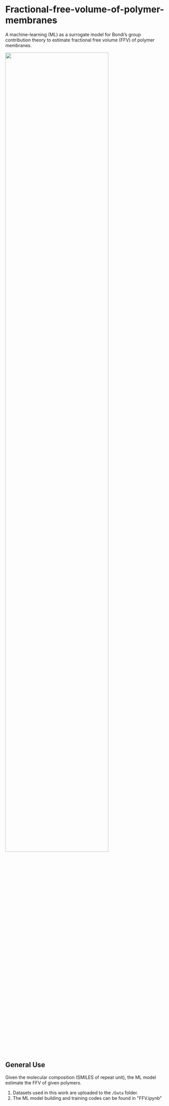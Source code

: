 # Fractional-free-volume-of-polymer-membranes

A machine-learning (ML) as a surrogate model for Bondi’s group contribution theory to estimate fractional free volume (FFV) of polymer membranes.

<img src="TOC.png" width="80%">

## General Use
Given the molecular composition (SMILES of repeat unit), the ML model estimate the FFV of given polymers.
1. Datasets used in this work are uploaded to the `/Data` folder.
2. The ML model building and training codes can be found in "FFV.ipynb"
